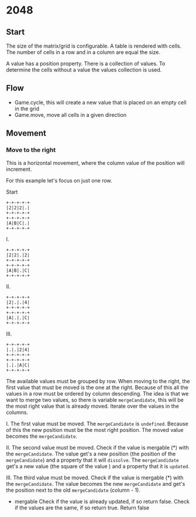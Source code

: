 # 2048

## Start

The size of the matrix/grid is configurable.
A table is rendered with cells. The number of cells in a row and in a column are equal the size.

A value has a position property. There is a collection of values. To determine the cells without a value the values 
collection is used.

## Flow

- Game.cycle, this will create a new value that is placed on an empty cell in the grid
- Game.move, move all cells in a given direction


## Movement

### Move to the right

This is a horizontal movement, where the column value of the position will increment.
 
For this example let's focus on just one row.

Start
```
+-+-+-+-+
|2|2|2|.|
+-+-+-+-+
+-+-+-+-+
|A|B|C|.|
+-+-+-+-+
```

I. 
```
+-+-+-+-+
|2|2|.|2|
+-+-+-+-+
+-+-+-+-+
|A|B|.|C|
+-+-+-+-+
```

II.
```
+-+-+-+-+
|2|.|.|4|
+-+-+-+-+
+-+-+-+-+
|A|.|.|C|
+-+-+-+-+
```

III.
```
+-+-+-+-+
|.|.|2|4|
+-+-+-+-+
+-+-+-+-+
|.|.|A|C|
+-+-+-+-+
```

The available values must be grouped by row. When moving to the right, the first value that must be moved is the one at 
the right. Because of this all the values in a row must be ordered by column descending.
The idea is that we want to merge two values, so there is variable `mergeCandidate`, this will be the most right value 
that is already moved.
Iterate over the values in the columns.

I.
The first value must be moved.
The `mergeCandidate` is `undefined`. Because of this the new position must be the most right position. The moved value 
becomes the `mergeCandidate`.

II.
The second value must be moved.
Check if the value is mergable (*) with the `mergeCandidate`. The value get's a new position (the position of the 
`mergeCandidate`) and a property that it will `dissolve`. The `mergeCandidate` get's a new value (the square of the value
) and a property that it is `updated`.
 
III.
The third value must be moved.
Check if the value is mergable (*) with the `mergeCandidate`. The value becomes the new `mergeCandidate` and get's the 
position next to the old `mergeCandidate` (column - 1).

* mergable
Check if the value is already updated, if so return false.
Check if the values are the same, if so return true.
Return false